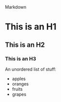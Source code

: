 Markdown

# This is an H1
## This is an H2
### This is an H3


An unordered list of stuff:
* apples
* oranges
* fruits
* grapes